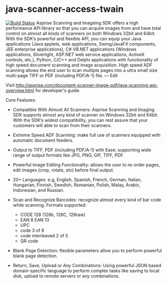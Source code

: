 # java-scanner-access-twain
[![Build Status](https://travis-ci.org/Asprise/java-ocr-api.svg?branch=master)](https://travis-ci.org)
Asprise Scanning and Imageing SDK offers a high performance API library so that you can acquire images from and have total control on almost all kinds of scanners on both Windows 32bit and 64bit. With the SDK’s powerful and flexible API, you can equip your Java applications (Java applets, web applications, Swing/JavaFX components, JEE enterprise applications), C# VB.NET applications (Windows applications, Sliverlight, ASP.NET web service applications, ActiveX controls, etc.), Python, C/C++ and Delphi applications with functionality of high speed document scanning and image acquisition. High speed ADF scanning allows the end user to scan multiple pages into a ultra small size multi-page TIFF or PDF (including PDF/A-1) file.
— Edit

Visit http://asprise.com/document-scanner-image-pdf/java-scanning-api-overview.html for developer's guide.

Core Features:

- Compatible With Almost All Scanners: Asprise Scanning and Imaging SDK supports almost any kind of scanner on Windows 32bit and 64bit. With the SDK’s widest compatibility, you can rest assure that your customers will able to scan from their scanners.

- Extreme Speed ADF Scanning: make full use of scanners equipped with automatic document feeders.

- Output to TIFF, PDF (including PDF/A-1) with Ease: supporting wide range of output formats like JPG, PNG, GIF, TIFF, PDF.

- Powerful Image Editing Functionality: allows the user to re-order pages, edit images (crop, rotate, etc) before final output.

- 20+ Languages: e.g, English, Spanish, French, German, Italian, Hungarian, Finnish, Swedish, Romanian, Polish, Malay, Arabic, Indonesian, and Russian.

- Scan and Recognize Barcodes: recognize almost every kind of bar code while scanning. Formats supported:
   - CODE 128 (128b, 128C, 128raw)
   - EAN 8 EAN 13
   - UPC
   - code 3 of 9
   - code interleaved 2 of 5
   - QR code

- Blank Page Detection: flexible parameters allow you to perform powerful blank page detection.

- Return, Save, Upload or Any Combinations: Using powerful JSON based domain-specific language to perform complex tasks like saving to local disk, upload to remote servers or any combinations.